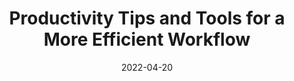 ---
date: 2022-04-20
publisher: smashingmag
tags:
  - link-lists
  - productivity
  - tips
  - tooling
target_url: https://www.smashingmagazine.com/2022/04/productivity-tips-tools/
title: Productivity Tips and Tools for a More Efficient Workflow
---